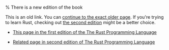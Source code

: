 % There is a new edition of the book

This is an old link. You can [continue to the exact older page][1].
If you're trying to learn Rust, checking out [the second edition][2] might be a better choice.

* [This page in the first edition of the The Rust Programming Language][1]

* [Related page in second edition of The Rust Programming Language][2]


[1]: first-edition/mutability.html
[2]: second-edition/ch03-01-variables-and-mutability.html
